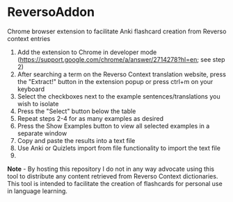 # ReversoAddon
Chrome browser extension to facilitate Anki flashcard creation from Reverso context entries

1) Add the extension to Chrome in developer mode (https://support.google.com/chrome/a/answer/2714278?hl=en; see step 2)
2) After searching a term on the Reverso Context translation website, press the "Extract!" button in the extension popup or press ctrl+m on your keyboard
3) Select the checkboxes next to the example sentences/translations you wish to isolate
4) Press the "Select" button below the table
5) Repeat steps 2-4 for as many examples as desired
6) Press the Show Examples button to view all selected examples in a separate window
6) Copy and paste the results into a text file
7) Use Anki or Quizlets import from file functionality to import the text file
8)

**Note** - By hosting this repository I do not in any way advocate using this tool to distribute any content retrieved from Reverso Context dictionaries. This tool is intended to facilitate the creation of flashcards for personal use in language learning.
